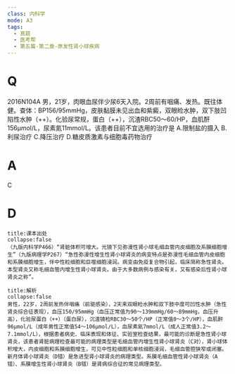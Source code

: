 ```yaml
---
class: 内科学
mode: A3
tags:
  - 真题
  - 医考帮
  - 第五篇-第二章-原发性肾小球疾病
---
```


# Q
2016N104A 男，21岁，肉眼血尿伴少尿6天入院。2周前有咽痛、发热。既往体健。查体：BP156/95mmHg，皮肤黏膜未见出血和紫癜，双眼睑水肿，双下肢凹陷性水肿（++）。化验尿常规，蛋白（++），沉渣RBC50～60/HP，血肌酐156μmol/L，尿素氮11mmol/L。该患者目前不宜选用的治疗是
A.限制盐的摄入
B.利尿治疗
C.降压治疗
D.糖皮质激素与细胞毒药物治疗

# A
C
# D
```ad-note
title:课本出处
collapse:false
（九版内科学P466）“肾脏体积可增大。光镜下见弥漫性肾小球毛细血管内皮细胞及系膜细胞增生”（九版病理学P267）“急性弥漫性增生性肾小球肾炎的病变特点是弥漫性毛细血管内皮细胞和系膜细胞增生，伴中性粒细胞和巨噬细胞浸润。病变由免疫复合物引起，临床简称急性肾炎。本型肾炎又称毛细血管内增生性肾小球肾炎。由于大多数病例与感染有关，又有感染后性肾小球肾炎之称”。
```

```ad-summary
title:解析
collapse:false
男性，22岁，2周前发热伴咽痛（前驱感染），2天来双眼睑水肿和双下肢中度可凹性水肿（急性肾炎综合征表现），血压150/95mmHg（血压正常值为90～139mmHg/60～89mmHg，血压升高），化验尿蛋白（++）（蛋白尿），沉渣镜检RBC30～50个/HP（正常值0～3个/HP），血肌酐96μmol/L（成年男性正常值54～106μmol/L），血尿素氮7mmol/L（成人正常值3.2～7.1mmol/L），根据患者病史、临床表现和体征、实验室检查结果，最可能的诊断是急性肾小球肾炎，该患者肾脏病理检查最可能的病理类型是毛细血管内增生性肾小球肾炎（C对），肾小球体积增大，内皮细胞和系膜细胞增生，可见中性粒细胞和单核细胞浸润，毛细血管腔狭窄或闭塞。新月体肾小球肾炎（D错）是急进型肾小球肾炎的病理类型。系膜毛细血管性肾小球肾炎（A错）、系膜增生性肾小球肾炎（B错）是肾病综合征的常见病理类型。
```

